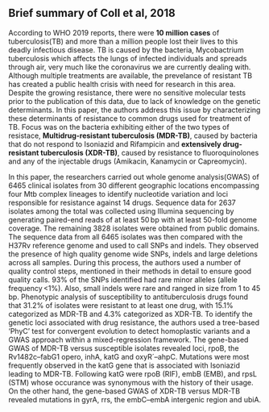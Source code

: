 ## Brief summary of Coll et al, 2018

According to WHO 2019 reports, there were **10 million cases** of tuberculosis(TB) and more than a million people lost their lives to this deadly infectious disease. TB is caused by the bacteria, Mycobactrium tuberculosis which affects the lungs of infected individuals and spreads through air, very much like the coronavirus we are currently dealing with. Although multiple treatments are available, the prevelance of resistant TB has created a public health crisis with need for research in this area. Despite the growing resistance, there were no sensitive molecular tests prior to the publication of this data, due to lack of knowledge on the genetic determinants. In this paper, the authors address this issue by characterizing these determinants of resistance to common drugs used for treatment of TB. Focus was on the bacteria exhibiting either of the two types of resistace, **Multidrug-resistant tuberculosis (MDR-TB)**, caused by bacteria that do not respond to Isoniazid and Rifampicin and **extensively drug-resistant tuberculosis (XDR-TB)**, caused by resistance to fluoroquinolones and any of the injectable drugs (Amikacin, Kanamycin or Capreomycin). 

In this paper, the researchers carried out whole genome analysis(GWAS) of 6465 clinical isolates from 30 different geographic locations encompassing four Mtb complex lineages to identify nucleotide variation and loci responsible for resistance against 14 drugs. Sequence data for 2637 isolates among the total was collected using Illumina sequencing by generating paired-end reads of at least 50 bp with at least 50-fold genome coverage. The remaining 3828 isolates were obtained from public domains. The sequence data from all 6465 isolates was then compared with the H37Rv reference genome and used to call SNPs and indels. They observed the presence of high quality genome wide SNPs, indels and large deletions across all samples. During this process, the authors used a number of quality control steps, mentioned in their methods in detail to ensure good quality calls. 93% of the SNPs identified had rare minor alleles (allele frequency <1%). Also, small indels were rare and ranged in size from 1 to 45 bp. Phenotypic analysis of susceptibility to antituberculosis drugs found that 31.2% of isolates were resistant to at least one drug, with 15.1% categorized as MDR-TB and 4.3% categorized as XDR-TB. To identify the genetic loci associated with drug resistance, the authors used a tree-based ‘PhyC’ test for convergent evolution to detect homoplastic variants and a GWAS approach within a mixed-regression framework. The gene-based GWAS of MDR-TB versus susceptible isolates revealed loci, rpoB, the Rv1482c–fabG1 opero, inhA, katG and oxyR´–ahpC. Mutations were most frequently observed in the katG gene that is associated with Isoniazid leading to MDR-TB. Following katG were rpoB (RIF), embB (EMB), and rpsL (STM) whose occurance was synonymous with the history of their usage. On the other hand, the gene-based GWAS of XDR-TB versus MDR-TB revealed mutations in gyrA, rrs, the embC–embA intergenic region and ubiA.
